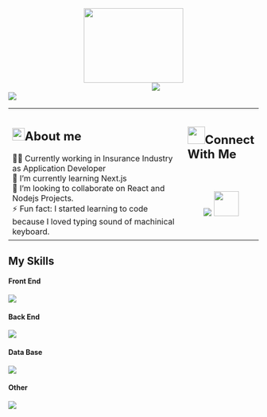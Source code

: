 
<div align=center><img src="https://media.giphy.com/media/j5hWF2V3RlNGItTkGc/giphy.gif" width="200px" height="150px"/></div>
&emsp;&emsp;&emsp;&emsp;&emsp;&emsp;&emsp; &emsp;&emsp;&emsp;&emsp;&emsp;&emsp;&emsp;&emsp;&nbsp; &nbsp;&nbsp; &nbsp; &nbsp; &nbsp; &nbsp; &nbsp; &nbsp; &nbsp; 
<picture> <img src="https://readme-typing-svg.herokuapp.com?font=Fira+Code&weight=600&size=25&duration=4000&pause=1000&color=FF5F00&height=40&lines=Hi%2C+I'm+Gagandeep;Full+Stack+Developer;Computer+Science+Graduate;+++Problem+Solver"></picture>
<br>
<img src="https://komarev.com/ghpvc/?username=sniptags">


   
<table>
  <tr border: none;> 
    <td width=70%>
    <h2><picture><img src = "https://media.giphy.com/media/JxtrIHKVMy03BmNH4a/giphy.gif" width = 25px></picture>About me</h2>
  👨‍💻 Currently working in Insurance Industry as Application Developer <br>
  🌱 I’m currently learning Next.js <br>
  👯 I’m looking to collaborate on React and Nodejs Projects. <br>
  ⚡ Fun fact: I started learning to code because I loved typing sound of machinical keyboard. <br>
    </td>
    <td>
      <h2><picture><img src = "https://media.giphy.com/media/FQEtWzF1NYIBjKFAoN/giphy.gif" width = 35px></picture>Connect With Me</h2>
       <br>
      <br>
      <div align=center>
      <a href="https://www.linkedin.com/in/gdeep-thind/"><img src="https://skillicons.dev/icons?i=linkedin"></a>
      <a href="http://gsingh.me.s3-website-us-west-2.amazonaws.com"><img src="https://github.com/sniptags/sniptags/assets/77214044/85a76d0d-f556-48ce-a4b6-dac7442bce15" width=50px></a>
      </div>
      <br>
      <br>
    </td>
  </tr>
</table>

<h2>My Skills</h2>
<div width=100%>
<div width=50%> 
<h4>Front End</h4>
   <img src="https://skillicons.dev/icons?i=html,css,js,jquery,react,redux">
 <h4>Back End</h4>
   <img src="https://skillicons.dev/icons?i=nodejs,express,java,cs">
<h4>Data Base</h4>
   <img src="https://skillicons.dev/icons?i=mongodb,mysql">
<h4>Other</h4>
   <img src="https://skillicons.dev/icons?i=jest,selenium,git,aws,postman">
</div> 
</div>
<!--



-->

